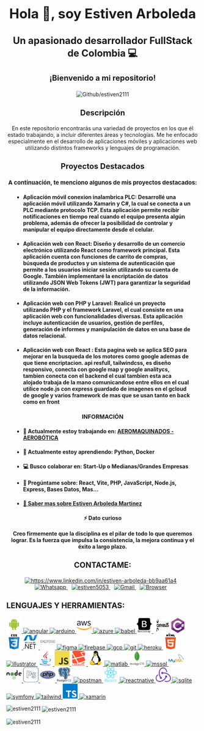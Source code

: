 
<h1 align="center"  style = "font-weight: bold; font-size: 35px;">Hola 👋, soy Estiven Arboleda</h1>

<h3 align="center"  style = "font-weight: bold; font-size: 25px;">Un apasionado desarrollador FullStack de Colombia 💻</h3>
<h3 align="center"  style = "font-weight: bold; font-size: 20px;"> ¡Bienvenido a mi repositorio! </h3>

<p align="center">
  <img align="center" src="https://res.cloudinary.com/draxxv99e/image/upload/v1708915563/Github/portadagit_jbfzae.jpg" alt="Github/estiven2111" width="300" height="400" />
</p>


<div align="center">
<h3 align="center"  style = "font-weight: bold; font-size: 20px;" >Descripción</h3>

<p align="center"> 
En este repositorio encontrarás una variedad de proyectos en los que él estado trabajando, a incluir diferentes áreas y tecnologías. Me he enfocado especialmente en el desarrollo de aplicaciones móviles y aplicaciones web utilizando distintos frameworks y lenguajes de programación.
</p>
</div>

<div align="center">

<h3 align="center" style = "font-weight: bold; font-size: 20px;">Proyectos Destacados</h3>
<h4 align="center" style = "font-weight: bold; font-size: 15px;">A continuación, te menciono algunos de mis proyectos destacados:<h4>

<ul align="left"  style = "text-align: left;">
<li style="margin: 20px;" >
Aplicación móvil conexion inalambrica PLC: Desarrollé una aplicación móvil utilizando Xamarin y C#, la cual se conecta a un PLC mediante protocolo TCP. Esta aplicación permite recibir notificaciones en tiempo real cuando el equipo presenta algún problema, además de ofrecer la posibilidad de controlar y manipular el equipo directamente desde el celular.
</li style="margin: 20px;" >

<li style="margin: 20px;" >
Aplicación web con React: Diseño y desarrollo de un comercio electrónico utilizando React como framework principal. Esta aplicación cuenta con funciones de carrito de compras, búsqueda de productos y un sistema de autenticación que permite a los usuarios iniciar sesión utilizando su cuenta de Google. También implementaré la encriptación de datos utilizando JSON Web Tokens (JWT) para garantizar la seguridad de la información.
</li style="margin: 20px;" >

<li style="margin: 20px;" >
Aplicación web con PHP y Laravel: Realicé un proyecto utilizando PHP y el framework Laravel, el cual consiste en una aplicación web con funcionalidades diversas. Esta aplicación incluye autenticación de usuarios, gestión de perfiles, generación de informes y manipulación de datos en una base de datos relacional.
</li style="margin: 20px;" >

<li style="margin: 20px;" >
Aplicación web con React : Esta pagina web se aplica SEO para mejorar en la busqueda de los motores como google ademas de que tiene encriptacion. api resfull, tailwindcss, es diseño responsivo, conecta con google map y google analitycs, tambien conecta
con el backend el cual tambien esta aca alojado trabaja de la mano comunicandose entre ellos en el cual utilice
node.js con express guardado de imagenes en el gcloud de google y varios framework de mas que se usan tanto en back como en front
</li style="margin: 20px;" >
</ul>
</div>


<div align="center">

<h4 align="center" style = "font-weight: bold; font-size: 15px;">INFORMACIÓN<h4>

<ul align="left"  style = "text-align: left;">

<li style="margin: 20px;" >
🔭 Actualmente estoy trabajando en: <a href="https://aeromaquinados.com/robots-industriales/" target="_blank" rel="noopener noreferrer">AEROMAQUINADOS - AEROBÓTICA</a>
</li>
<li style="margin: 20px;" >
🌱 Actualmente estoy aprendiendo: <span  style = "font-weight: bold;">Python, Docker</span>
</li>
<li style="margin: 20px;" >
💻 Busco colaborar en: <span  style = "font-weight: bold;">Start-Up o Medianas/Grandes Empresas</span>
</li>
<li style="margin: 20px;" >
💬 Pregúntame sobre: <span  style = "font-weight: bold;">React, Vite, PHP, JavaScript, Node.js, Express, Bases Datos, Mas...</span>
</li>
<li style="margin: 20px;" >
<a href="https://portafolio-estiven.web.app/" target="_blank" rel="noopener noreferrer"><span  style = "font-weight: bold;">🔎 Saber mas sobre Estiven Arboleda Martinez</span></a>
</li>
</ul>
</div>

<div align = "center">
<h4 style = "font-weight: bold;">⚡ Dato curioso</h4>
<p style = "font-weight: bold;"> 
Creo firmemente que la disciplina es el pilar de todo lo que queremos lograr. Es la fuerza que impulsa la consistencia, la mejora continua y el éxito a largo plazo.
</p>
</div>

<div align="center">
  <h3 align="center" style="font-weight: bold; font-size: 20px;">CONTACTAME:</h3>
  <p align="center" style="margin: 20px;">
    <span style="margin-right: 10px;">
      <a href="https://linkedin.com/in/https://www.linkedin.com/in/estiven-arboleda-bb9aa61a4" target="_blank" rel="noopener noreferrer">
        <img src="https://raw.githubusercontent.com/rahuldkjain/github-profile-readme-generator/master/src/images/icons/Social/linked-in-alt.svg" alt="https://www.linkedin.com/in/estiven-arboleda-bb9aa61a4" height="30" width="40">
      </a>
    </span>
    <span style="margin-right: 10px;">
      <a href="https://wa.link/5njmcv" target="_blank" rel="noopener noreferrer">
        <img src="https://raw.githubusercontent.com/rahuldkjain/github-profile-readme-generator/master/src/images/icons/Social/whatsapp.svg" alt="Whatsapp" height="30" width="40">
      </a>
    </span>
    <span style="margin-right: 10px;">
      <a href="https://discord.gg/estiven5053" target="_blank" rel="noopener noreferrer">
        <img src="https://raw.githubusercontent.com/rahuldkjain/github-profile-readme-generator/master/src/images/icons/Social/discord.svg" alt="estiven5053" height="30" width="40">
      </a>
    </span>
    <span style="margin-right: 10px;">
      <a href="https://mail.google.com/mail/?view=cm&to=estiven.a.martinez@gmail.com" target="_blank" rel="noopener noreferrer">
        <img src="https://cdn-icons-png.flaticon.com/512/281/281769.png" alt="Gmail" height="30" width="40">
      </a>
    </span>
    <span style="margin-right: 10px;">
      <a href="https://portafolio-estiven.web.app/" target="_blank" rel="noopener noreferrer">
        <img src="https://img.icons8.com/ios-filled/30/domain.png" alt="Browser" height="30" width="40">
      </a>
    </span>
  </p>
</div>



<h3 align="left"  style = "font-weight: bold; font-size: 20px;">LENGUAJES Y HERRAMIENTAS:</h3>
<p align="left"> <a href="https://developer.android.com" target="_blank" rel="noreferrer"> <img src="https://raw.githubusercontent.com/devicons/devicon/master/icons/android/android-original-wordmark.svg" alt="android" width="40" height="40"/> </a> <a href="https://angular.io" target="_blank" rel="noreferrer"> <img src="https://angular.io/assets/images/logos/angular/angular.svg" alt="angular" width="40" height="40"/> </a> <a href="https://www.arduino.cc/" target="_blank" rel="noreferrer"> <img src="https://cdn.worldvectorlogo.com/logos/arduino-1.svg" alt="arduino" width="40" height="40"/> </a> <a href="https://aws.amazon.com" target="_blank" rel="noreferrer"> <img src="https://raw.githubusercontent.com/devicons/devicon/master/icons/amazonwebservices/amazonwebservices-original-wordmark.svg" alt="aws" width="40" height="40"/> </a> <a href="https://azure.microsoft.com/en-in/" target="_blank" rel="noreferrer"> <img src="https://www.vectorlogo.zone/logos/microsoft_azure/microsoft_azure-icon.svg" alt="azure" width="40" height="40"/> </a> <a href="https://babeljs.io/" target="_blank" rel="noreferrer"> <img src="https://www.vectorlogo.zone/logos/babeljs/babeljs-icon.svg" alt="babel" width="40" height="40"/> </a> <a href="https://getbootstrap.com" target="_blank" rel="noreferrer"> <img src="https://raw.githubusercontent.com/devicons/devicon/master/icons/bootstrap/bootstrap-plain-wordmark.svg" alt="bootstrap" width="40" height="40"/> </a> <a href="https://canvasjs.com" target="_blank" rel="noreferrer"> <img src="https://raw.githubusercontent.com/Hardik0307/Hardik0307/master/assets/canvasjs-charts.svg" alt="canvasjs" width="40" height="40"/> </a> <a href="https://www.w3schools.com/cs/" target="_blank" rel="noreferrer"> <img src="https://raw.githubusercontent.com/devicons/devicon/master/icons/csharp/csharp-original.svg" alt="csharp" width="40" height="40"/> </a> <a href="https://www.w3schools.com/css/" target="_blank" rel="noreferrer"> <img src="https://raw.githubusercontent.com/devicons/devicon/master/icons/css3/css3-original-wordmark.svg" alt="css3" width="40" height="40"/> </a> <a href="https://dotnet.microsoft.com/" target="_blank" rel="noreferrer"> <img src="https://raw.githubusercontent.com/devicons/devicon/master/icons/dot-net/dot-net-original-wordmark.svg" alt="dotnet" width="40" height="40"/> </a> <a href="https://expressjs.com" target="_blank" rel="noreferrer"> <img src="https://raw.githubusercontent.com/devicons/devicon/master/icons/express/express-original-wordmark.svg" alt="express" width="40" height="40"/> </a> <a href="https://www.figma.com/" target="_blank" rel="noreferrer"> <img src="https://www.vectorlogo.zone/logos/figma/figma-icon.svg" alt="figma" width="40" height="40"/> </a> <a href="https://firebase.google.com/" target="_blank" rel="noreferrer"> <img src="https://www.vectorlogo.zone/logos/firebase/firebase-icon.svg" alt="firebase" width="40" height="40"/> </a> <a href="https://cloud.google.com" target="_blank" rel="noreferrer"> <img src="https://www.vectorlogo.zone/logos/google_cloud/google_cloud-icon.svg" alt="gcp" width="40" height="40"/> </a> <a href="https://git-scm.com/" target="_blank" rel="noreferrer"> <img src="https://www.vectorlogo.zone/logos/git-scm/git-scm-icon.svg" alt="git" width="40" height="40"/> </a> <a href="https://heroku.com" target="_blank" rel="noreferrer"> <img src="https://www.vectorlogo.zone/logos/heroku/heroku-icon.svg" alt="heroku" width="40" height="40"/> </a> <a href="https://www.w3.org/html/" target="_blank" rel="noreferrer"> <img src="https://raw.githubusercontent.com/devicons/devicon/master/icons/html5/html5-original-wordmark.svg" alt="html5" width="40" height="40"/> </a> <a href="https://www.adobe.com/in/products/illustrator.html" target="_blank" rel="noreferrer"> <img src="https://www.vectorlogo.zone/logos/adobe_illustrator/adobe_illustrator-icon.svg" alt="illustrator" width="40" height="40"/> </a> <a href="https://www.java.com" target="_blank" rel="noreferrer"> <img src="https://raw.githubusercontent.com/devicons/devicon/master/icons/java/java-original.svg" alt="java" width="40" height="40"/> </a> <a href="https://developer.mozilla.org/en-US/docs/Web/JavaScript" target="_blank" rel="noreferrer"> <img src="https://raw.githubusercontent.com/devicons/devicon/master/icons/javascript/javascript-original.svg" alt="javascript" width="40" height="40"/> </a> <a href="https://laravel.com/" target="_blank" rel="noreferrer"> <img src="https://raw.githubusercontent.com/devicons/devicon/master/icons/laravel/laravel-plain-wordmark.svg" alt="laravel" width="40" height="40"/> </a> <a href="https://www.linux.org/" target="_blank" rel="noreferrer"> <img src="https://raw.githubusercontent.com/devicons/devicon/master/icons/linux/linux-original.svg" alt="linux" width="40" height="40"/> </a> <a href="https://www.mathworks.com/" target="_blank" rel="noreferrer"> <img src="https://upload.wikimedia.org/wikipedia/commons/2/21/Matlab_Logo.png" alt="matlab" width="40" height="40"/> </a> <a href="https://www.mongodb.com/" target="_blank" rel="noreferrer"> <img src="https://raw.githubusercontent.com/devicons/devicon/master/icons/mongodb/mongodb-original-wordmark.svg" alt="mongodb" width="40" height="40"/> </a> <a href="https://www.microsoft.com/en-us/sql-server" target="_blank" rel="noreferrer"> <img src="https://www.svgrepo.com/show/303229/microsoft-sql-server-logo.svg" alt="mssql" width="40" height="40"/> </a> <a href="https://www.mysql.com/" target="_blank" rel="noreferrer"> <img src="https://raw.githubusercontent.com/devicons/devicon/master/icons/mysql/mysql-original-wordmark.svg" alt="mysql" width="40" height="40"/> </a> <a href="https://nodejs.org" target="_blank" rel="noreferrer"> <img src="https://raw.githubusercontent.com/devicons/devicon/master/icons/nodejs/nodejs-original-wordmark.svg" alt="nodejs" width="40" height="40"/> </a> <a href="https://www.photoshop.com/en" target="_blank" rel="noreferrer"> <img src="https://raw.githubusercontent.com/devicons/devicon/master/icons/photoshop/photoshop-line.svg" alt="photoshop" width="40" height="40"/> </a> <a href="https://www.php.net" target="_blank" rel="noreferrer"> <img src="https://raw.githubusercontent.com/devicons/devicon/master/icons/php/php-original.svg" alt="php" width="40" height="40"/> </a> <a href="https://www.postgresql.org" target="_blank" rel="noreferrer"> <img src="https://raw.githubusercontent.com/devicons/devicon/master/icons/postgresql/postgresql-original-wordmark.svg" alt="postgresql" width="40" height="40"/> </a> <a href="https://postman.com" target="_blank" rel="noreferrer"> <img src="https://www.vectorlogo.zone/logos/getpostman/getpostman-icon.svg" alt="postman" width="40" height="40"/> </a> <a href="https://reactjs.org/" target="_blank" rel="noreferrer"> <img src="https://raw.githubusercontent.com/devicons/devicon/master/icons/react/react-original-wordmark.svg" alt="react" width="40" height="40"/> </a> <a href="https://reactnative.dev/" target="_blank" rel="noreferrer"> <img src="https://reactnative.dev/img/header_logo.svg" alt="reactnative" width="40" height="40"/> </a> <a href="https://redux.js.org" target="_blank" rel="noreferrer"> <img src="https://raw.githubusercontent.com/devicons/devicon/master/icons/redux/redux-original.svg" alt="redux" width="40" height="40"/> </a> <a href="https://www.sqlite.org/" target="_blank" rel="noreferrer"> <img src="https://www.vectorlogo.zone/logos/sqlite/sqlite-icon.svg" alt="sqlite" width="40" height="40"/> </a> <a href="https://symfony.com" target="_blank" rel="noreferrer"> <img src="https://symfony.com/logos/symfony_black_03.svg" alt="symfony" width="40" height="40"/> </a> <a href="https://tailwindcss.com/" target="_blank" rel="noreferrer"> <img src="https://www.vectorlogo.zone/logos/tailwindcss/tailwindcss-icon.svg" alt="tailwind" width="40" height="40"/> </a> <a href="https://www.typescriptlang.org/" target="_blank" rel="noreferrer"> <img src="https://raw.githubusercontent.com/devicons/devicon/master/icons/typescript/typescript-original.svg" alt="typescript" width="40" height="40"/> </a> <a href="https://dotnet.microsoft.com/apps/xamarin" target="_blank" rel="noreferrer"> <img src="https://raw.githubusercontent.com/detain/svg-logos/780f25886640cef088af994181646db2f6b1a3f8/svg/xamarin.svg" alt="xamarin" width="40" height="40"/> </a> </p>

<p><img align="left" src="https://github-readme-stats.vercel.app/api/top-langs?username=estiven2111&show_icons=true&locale=en&layout=compact" alt="estiven2111" /></p>

<p>&nbsp;<img align="center" src="https://github-readme-stats.vercel.app/api?username=estiven2111&show_icons=true&locale=en" alt="estiven2111" /></p>

<p><img align="center" src="https://github-readme-streak-stats.herokuapp.com/?user=estiven2111&" alt="estiven2111" /></p>

